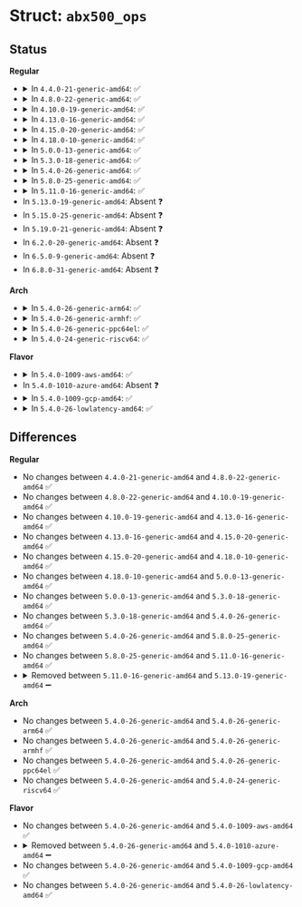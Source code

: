 # Struct: <code>abx500_ops</code>

## Status
<b>Regular</b>
<ul>
<li>
<details>
<summary>In <code>4.4.0-21-generic-amd64</code>: ✅</summary>

```c
struct abx500_ops {
    int (*)(struct device *) get_chip_id;
    int (*)(struct device *, u8, u8, u8 *) get_register;
    int (*)(struct device *, u8, u8, u8) set_register;
    int (*)(struct device *, u8, u8, u8 *, u8) get_register_page;
    int (*)(struct device *, u8, u8, u8 *, u8) set_register_page;
    int (*)(struct device *, u8, u8, u8, u8) mask_and_set_register;
    int (*)(struct device *, u8 *) event_registers_startup_state_get;
    int (*)(struct device *, unsigned int) startup_irq_enabled;
    void (*)(struct device *) dump_all_banks;
}
```
</details>
</li>
<li>
<details>
<summary>In <code>4.8.0-22-generic-amd64</code>: ✅</summary>

```c
struct abx500_ops {
    int (*)(struct device *) get_chip_id;
    int (*)(struct device *, u8, u8, u8 *) get_register;
    int (*)(struct device *, u8, u8, u8) set_register;
    int (*)(struct device *, u8, u8, u8 *, u8) get_register_page;
    int (*)(struct device *, u8, u8, u8 *, u8) set_register_page;
    int (*)(struct device *, u8, u8, u8, u8) mask_and_set_register;
    int (*)(struct device *, u8 *) event_registers_startup_state_get;
    int (*)(struct device *, unsigned int) startup_irq_enabled;
    void (*)(struct device *) dump_all_banks;
}
```
</details>
</li>
<li>
<details>
<summary>In <code>4.10.0-19-generic-amd64</code>: ✅</summary>

```c
struct abx500_ops {
    int (*)(struct device *) get_chip_id;
    int (*)(struct device *, u8, u8, u8 *) get_register;
    int (*)(struct device *, u8, u8, u8) set_register;
    int (*)(struct device *, u8, u8, u8 *, u8) get_register_page;
    int (*)(struct device *, u8, u8, u8 *, u8) set_register_page;
    int (*)(struct device *, u8, u8, u8, u8) mask_and_set_register;
    int (*)(struct device *, u8 *) event_registers_startup_state_get;
    int (*)(struct device *, unsigned int) startup_irq_enabled;
    void (*)(struct device *) dump_all_banks;
}
```
</details>
</li>
<li>
<details>
<summary>In <code>4.13.0-16-generic-amd64</code>: ✅</summary>

```c
struct abx500_ops {
    int (*)(struct device *) get_chip_id;
    int (*)(struct device *, u8, u8, u8 *) get_register;
    int (*)(struct device *, u8, u8, u8) set_register;
    int (*)(struct device *, u8, u8, u8 *, u8) get_register_page;
    int (*)(struct device *, u8, u8, u8 *, u8) set_register_page;
    int (*)(struct device *, u8, u8, u8, u8) mask_and_set_register;
    int (*)(struct device *, u8 *) event_registers_startup_state_get;
    int (*)(struct device *, unsigned int) startup_irq_enabled;
    void (*)(struct device *) dump_all_banks;
}
```
</details>
</li>
<li>
<details>
<summary>In <code>4.15.0-20-generic-amd64</code>: ✅</summary>

```c
struct abx500_ops {
    int (*)(struct device *) get_chip_id;
    int (*)(struct device *, u8, u8, u8 *) get_register;
    int (*)(struct device *, u8, u8, u8) set_register;
    int (*)(struct device *, u8, u8, u8 *, u8) get_register_page;
    int (*)(struct device *, u8, u8, u8 *, u8) set_register_page;
    int (*)(struct device *, u8, u8, u8, u8) mask_and_set_register;
    int (*)(struct device *, u8 *) event_registers_startup_state_get;
    int (*)(struct device *, unsigned int) startup_irq_enabled;
    void (*)(struct device *) dump_all_banks;
}
```
</details>
</li>
<li>
<details>
<summary>In <code>4.18.0-10-generic-amd64</code>: ✅</summary>

```c
struct abx500_ops {
    int (*)(struct device *) get_chip_id;
    int (*)(struct device *, u8, u8, u8 *) get_register;
    int (*)(struct device *, u8, u8, u8) set_register;
    int (*)(struct device *, u8, u8, u8 *, u8) get_register_page;
    int (*)(struct device *, u8, u8, u8 *, u8) set_register_page;
    int (*)(struct device *, u8, u8, u8, u8) mask_and_set_register;
    int (*)(struct device *, u8 *) event_registers_startup_state_get;
    int (*)(struct device *, unsigned int) startup_irq_enabled;
    void (*)(struct device *) dump_all_banks;
}
```
</details>
</li>
<li>
<details>
<summary>In <code>5.0.0-13-generic-amd64</code>: ✅</summary>

```c
struct abx500_ops {
    int (*)(struct device *) get_chip_id;
    int (*)(struct device *, u8, u8, u8 *) get_register;
    int (*)(struct device *, u8, u8, u8) set_register;
    int (*)(struct device *, u8, u8, u8 *, u8) get_register_page;
    int (*)(struct device *, u8, u8, u8 *, u8) set_register_page;
    int (*)(struct device *, u8, u8, u8, u8) mask_and_set_register;
    int (*)(struct device *, u8 *) event_registers_startup_state_get;
    int (*)(struct device *, unsigned int) startup_irq_enabled;
    void (*)(struct device *) dump_all_banks;
}
```
</details>
</li>
<li>
<details>
<summary>In <code>5.3.0-18-generic-amd64</code>: ✅</summary>

```c
struct abx500_ops {
    int (*)(struct device *) get_chip_id;
    int (*)(struct device *, u8, u8, u8 *) get_register;
    int (*)(struct device *, u8, u8, u8) set_register;
    int (*)(struct device *, u8, u8, u8 *, u8) get_register_page;
    int (*)(struct device *, u8, u8, u8 *, u8) set_register_page;
    int (*)(struct device *, u8, u8, u8, u8) mask_and_set_register;
    int (*)(struct device *, u8 *) event_registers_startup_state_get;
    int (*)(struct device *, unsigned int) startup_irq_enabled;
    void (*)(struct device *) dump_all_banks;
}
```
</details>
</li>
<li>
<details>
<summary>In <code>5.4.0-26-generic-amd64</code>: ✅</summary>

```c
struct abx500_ops {
    int (*)(struct device *) get_chip_id;
    int (*)(struct device *, u8, u8, u8 *) get_register;
    int (*)(struct device *, u8, u8, u8) set_register;
    int (*)(struct device *, u8, u8, u8 *, u8) get_register_page;
    int (*)(struct device *, u8, u8, u8 *, u8) set_register_page;
    int (*)(struct device *, u8, u8, u8, u8) mask_and_set_register;
    int (*)(struct device *, u8 *) event_registers_startup_state_get;
    int (*)(struct device *, unsigned int) startup_irq_enabled;
    void (*)(struct device *) dump_all_banks;
}
```
</details>
</li>
<li>
<details>
<summary>In <code>5.8.0-25-generic-amd64</code>: ✅</summary>

```c
struct abx500_ops {
    int (*)(struct device *) get_chip_id;
    int (*)(struct device *, u8, u8, u8 *) get_register;
    int (*)(struct device *, u8, u8, u8) set_register;
    int (*)(struct device *, u8, u8, u8 *, u8) get_register_page;
    int (*)(struct device *, u8, u8, u8 *, u8) set_register_page;
    int (*)(struct device *, u8, u8, u8, u8) mask_and_set_register;
    int (*)(struct device *, u8 *) event_registers_startup_state_get;
    int (*)(struct device *, unsigned int) startup_irq_enabled;
    void (*)(struct device *) dump_all_banks;
}
```
</details>
</li>
<li>
<details>
<summary>In <code>5.11.0-16-generic-amd64</code>: ✅</summary>

```c
struct abx500_ops {
    int (*)(struct device *) get_chip_id;
    int (*)(struct device *, u8, u8, u8 *) get_register;
    int (*)(struct device *, u8, u8, u8) set_register;
    int (*)(struct device *, u8, u8, u8 *, u8) get_register_page;
    int (*)(struct device *, u8, u8, u8 *, u8) set_register_page;
    int (*)(struct device *, u8, u8, u8, u8) mask_and_set_register;
    int (*)(struct device *, u8 *) event_registers_startup_state_get;
    int (*)(struct device *, unsigned int) startup_irq_enabled;
    void (*)(struct device *) dump_all_banks;
}
```
</details>
</li>
<li>
In <code>5.13.0-19-generic-amd64</code>: Absent ❓
</li>
<li>
In <code>5.15.0-25-generic-amd64</code>: Absent ❓
</li>
<li>
In <code>5.19.0-21-generic-amd64</code>: Absent ❓
</li>
<li>
In <code>6.2.0-20-generic-amd64</code>: Absent ❓
</li>
<li>
In <code>6.5.0-9-generic-amd64</code>: Absent ❓
</li>
<li>
In <code>6.8.0-31-generic-amd64</code>: Absent ❓
</li>
</ul>
<b>Arch</b>
<ul>
<li>
<details>
<summary>In <code>5.4.0-26-generic-arm64</code>: ✅</summary>

```c
struct abx500_ops {
    int (*)(struct device *) get_chip_id;
    int (*)(struct device *, u8, u8, u8 *) get_register;
    int (*)(struct device *, u8, u8, u8) set_register;
    int (*)(struct device *, u8, u8, u8 *, u8) get_register_page;
    int (*)(struct device *, u8, u8, u8 *, u8) set_register_page;
    int (*)(struct device *, u8, u8, u8, u8) mask_and_set_register;
    int (*)(struct device *, u8 *) event_registers_startup_state_get;
    int (*)(struct device *, unsigned int) startup_irq_enabled;
    void (*)(struct device *) dump_all_banks;
}
```
</details>
</li>
<li>
<details>
<summary>In <code>5.4.0-26-generic-armhf</code>: ✅</summary>

```c
struct abx500_ops {
    int (*)(struct device *) get_chip_id;
    int (*)(struct device *, u8, u8, u8 *) get_register;
    int (*)(struct device *, u8, u8, u8) set_register;
    int (*)(struct device *, u8, u8, u8 *, u8) get_register_page;
    int (*)(struct device *, u8, u8, u8 *, u8) set_register_page;
    int (*)(struct device *, u8, u8, u8, u8) mask_and_set_register;
    int (*)(struct device *, u8 *) event_registers_startup_state_get;
    int (*)(struct device *, unsigned int) startup_irq_enabled;
    void (*)(struct device *) dump_all_banks;
}
```
</details>
</li>
<li>
<details>
<summary>In <code>5.4.0-26-generic-ppc64el</code>: ✅</summary>

```c
struct abx500_ops {
    int (*)(struct device *) get_chip_id;
    int (*)(struct device *, u8, u8, u8 *) get_register;
    int (*)(struct device *, u8, u8, u8) set_register;
    int (*)(struct device *, u8, u8, u8 *, u8) get_register_page;
    int (*)(struct device *, u8, u8, u8 *, u8) set_register_page;
    int (*)(struct device *, u8, u8, u8, u8) mask_and_set_register;
    int (*)(struct device *, u8 *) event_registers_startup_state_get;
    int (*)(struct device *, unsigned int) startup_irq_enabled;
    void (*)(struct device *) dump_all_banks;
}
```
</details>
</li>
<li>
<details>
<summary>In <code>5.4.0-24-generic-riscv64</code>: ✅</summary>

```c
struct abx500_ops {
    int (*)(struct device *) get_chip_id;
    int (*)(struct device *, u8, u8, u8 *) get_register;
    int (*)(struct device *, u8, u8, u8) set_register;
    int (*)(struct device *, u8, u8, u8 *, u8) get_register_page;
    int (*)(struct device *, u8, u8, u8 *, u8) set_register_page;
    int (*)(struct device *, u8, u8, u8, u8) mask_and_set_register;
    int (*)(struct device *, u8 *) event_registers_startup_state_get;
    int (*)(struct device *, unsigned int) startup_irq_enabled;
    void (*)(struct device *) dump_all_banks;
}
```
</details>
</li>
</ul>
<b>Flavor</b>
<ul>
<li>
<details>
<summary>In <code>5.4.0-1009-aws-amd64</code>: ✅</summary>

```c
struct abx500_ops {
    int (*)(struct device *) get_chip_id;
    int (*)(struct device *, u8, u8, u8 *) get_register;
    int (*)(struct device *, u8, u8, u8) set_register;
    int (*)(struct device *, u8, u8, u8 *, u8) get_register_page;
    int (*)(struct device *, u8, u8, u8 *, u8) set_register_page;
    int (*)(struct device *, u8, u8, u8, u8) mask_and_set_register;
    int (*)(struct device *, u8 *) event_registers_startup_state_get;
    int (*)(struct device *, unsigned int) startup_irq_enabled;
    void (*)(struct device *) dump_all_banks;
}
```
</details>
</li>
<li>
In <code>5.4.0-1010-azure-amd64</code>: Absent ❓
</li>
<li>
<details>
<summary>In <code>5.4.0-1009-gcp-amd64</code>: ✅</summary>

```c
struct abx500_ops {
    int (*)(struct device *) get_chip_id;
    int (*)(struct device *, u8, u8, u8 *) get_register;
    int (*)(struct device *, u8, u8, u8) set_register;
    int (*)(struct device *, u8, u8, u8 *, u8) get_register_page;
    int (*)(struct device *, u8, u8, u8 *, u8) set_register_page;
    int (*)(struct device *, u8, u8, u8, u8) mask_and_set_register;
    int (*)(struct device *, u8 *) event_registers_startup_state_get;
    int (*)(struct device *, unsigned int) startup_irq_enabled;
    void (*)(struct device *) dump_all_banks;
}
```
</details>
</li>
<li>
<details>
<summary>In <code>5.4.0-26-lowlatency-amd64</code>: ✅</summary>

```c
struct abx500_ops {
    int (*)(struct device *) get_chip_id;
    int (*)(struct device *, u8, u8, u8 *) get_register;
    int (*)(struct device *, u8, u8, u8) set_register;
    int (*)(struct device *, u8, u8, u8 *, u8) get_register_page;
    int (*)(struct device *, u8, u8, u8 *, u8) set_register_page;
    int (*)(struct device *, u8, u8, u8, u8) mask_and_set_register;
    int (*)(struct device *, u8 *) event_registers_startup_state_get;
    int (*)(struct device *, unsigned int) startup_irq_enabled;
    void (*)(struct device *) dump_all_banks;
}
```
</details>
</li>
</ul>

## Differences
<b>Regular</b>
<ul>
<li>
No changes between <code>4.4.0-21-generic-amd64</code> and <code>4.8.0-22-generic-amd64</code> ✅
</li>
<li>
No changes between <code>4.8.0-22-generic-amd64</code> and <code>4.10.0-19-generic-amd64</code> ✅
</li>
<li>
No changes between <code>4.10.0-19-generic-amd64</code> and <code>4.13.0-16-generic-amd64</code> ✅
</li>
<li>
No changes between <code>4.13.0-16-generic-amd64</code> and <code>4.15.0-20-generic-amd64</code> ✅
</li>
<li>
No changes between <code>4.15.0-20-generic-amd64</code> and <code>4.18.0-10-generic-amd64</code> ✅
</li>
<li>
No changes between <code>4.18.0-10-generic-amd64</code> and <code>5.0.0-13-generic-amd64</code> ✅
</li>
<li>
No changes between <code>5.0.0-13-generic-amd64</code> and <code>5.3.0-18-generic-amd64</code> ✅
</li>
<li>
No changes between <code>5.3.0-18-generic-amd64</code> and <code>5.4.0-26-generic-amd64</code> ✅
</li>
<li>
No changes between <code>5.4.0-26-generic-amd64</code> and <code>5.8.0-25-generic-amd64</code> ✅
</li>
<li>
No changes between <code>5.8.0-25-generic-amd64</code> and <code>5.11.0-16-generic-amd64</code> ✅
</li>
<li>
<details>
<summary>Removed between <code>5.11.0-16-generic-amd64</code> and <code>5.13.0-19-generic-amd64</code> ➖</summary>

```c
struct abx500_ops {
    int (*)(struct device *) get_chip_id;
    int (*)(struct device *, u8, u8, u8 *) get_register;
    int (*)(struct device *, u8, u8, u8) set_register;
    int (*)(struct device *, u8, u8, u8 *, u8) get_register_page;
    int (*)(struct device *, u8, u8, u8 *, u8) set_register_page;
    int (*)(struct device *, u8, u8, u8, u8) mask_and_set_register;
    int (*)(struct device *, u8 *) event_registers_startup_state_get;
    int (*)(struct device *, unsigned int) startup_irq_enabled;
    void (*)(struct device *) dump_all_banks;
}
```
</details>
</li>
</ul>
<b>Arch</b>
<ul>
<li>
No changes between <code>5.4.0-26-generic-amd64</code> and <code>5.4.0-26-generic-arm64</code> ✅
</li>
<li>
No changes between <code>5.4.0-26-generic-amd64</code> and <code>5.4.0-26-generic-armhf</code> ✅
</li>
<li>
No changes between <code>5.4.0-26-generic-amd64</code> and <code>5.4.0-26-generic-ppc64el</code> ✅
</li>
<li>
No changes between <code>5.4.0-26-generic-amd64</code> and <code>5.4.0-24-generic-riscv64</code> ✅
</li>
</ul>
<b>Flavor</b>
<ul>
<li>
No changes between <code>5.4.0-26-generic-amd64</code> and <code>5.4.0-1009-aws-amd64</code> ✅
</li>
<li>
<details>
<summary>Removed between <code>5.4.0-26-generic-amd64</code> and <code>5.4.0-1010-azure-amd64</code> ➖</summary>

```c
struct abx500_ops {
    int (*)(struct device *) get_chip_id;
    int (*)(struct device *, u8, u8, u8 *) get_register;
    int (*)(struct device *, u8, u8, u8) set_register;
    int (*)(struct device *, u8, u8, u8 *, u8) get_register_page;
    int (*)(struct device *, u8, u8, u8 *, u8) set_register_page;
    int (*)(struct device *, u8, u8, u8, u8) mask_and_set_register;
    int (*)(struct device *, u8 *) event_registers_startup_state_get;
    int (*)(struct device *, unsigned int) startup_irq_enabled;
    void (*)(struct device *) dump_all_banks;
}
```
</details>
</li>
<li>
No changes between <code>5.4.0-26-generic-amd64</code> and <code>5.4.0-1009-gcp-amd64</code> ✅
</li>
<li>
No changes between <code>5.4.0-26-generic-amd64</code> and <code>5.4.0-26-lowlatency-amd64</code> ✅
</li>
</ul>
